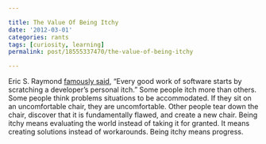 ```yaml
---

title: The Value Of Being Itchy
date: '2012-03-01'
categories: rants
tags: [curiosity, learning]
permalink: post/18555337470/the-value-of-being-itchy

---
```


Eric S. Raymond [famously
said](http://catb.org/~esr/writings/homesteading/cathedral-bazaar/ar01s02.html),
“Every good work of software starts by scratching a developer’s personal
itch.” Some people itch more than others. Some people think problems
situations to be accommodated. If they sit on an uncomfortable chair,
they are uncomfortable. Other people tear down the chair, discover that
it is fundamentally flawed, and create a new chair. Being itchy means
evaluating the world instead of taking it for granted. It means creating
solutions instead of workarounds. Being itchy means progress.
